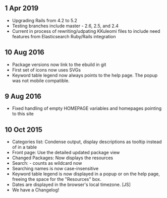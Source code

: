 ## 1 Apr 2019
* Upgrading Rails from 4.2 to 5.2
* Testing branches include master - 2.6, 2.5, and 2.4
* Current in process of rewriting/udpating KKuleomi files to include need features from Elasticsearch Ruby/Rails integration

## 10 Aug 2016
* Package versions now link to the ebuild in git
* First set of icons now uses SVGs
* Keyword table legend now always points to the help page. The popup was not mobile compatible.

## 9 Aug 2016
* Fixed handling of empty HOMEPAGE variables and homepages pointing to this site

## 10 Oct 2015
* Categories list: Condense output, display descriptions as tooltip instead of in a table
* Front page: Use the detailed updated package view
* Changed Packages: Now displays the resources
* Search: - counts as wildcard now
* Searching names is now case-insensitive
* Keyword table legend is now displayed in a popup or on the help page, freeing the space for the "Resources" box.
* Dates are displayed in the browser's local timezone. [JS]
* We have a Changelog!
